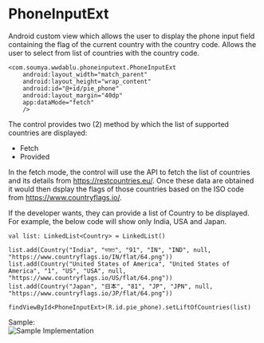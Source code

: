 # PhoneInputExt
Android custom view which allows the user to display the phone input field containing the flag of the current country with the country code. Allows the user to select from list of countries with the country code.

```
<com.soumya.wwdablu.phoneinputext.PhoneInputExt
    android:layout_width="match_parent"
    android:layout_height="wrap_content"
    android:id="@+id/pie_phone"
    android:layout_margin="40dp"
    app:dataMode="fetch"
    />
```

The control provides two (2) method by which the list of supported countries are displayed:

* Fetch
* Provided  

In the fetch mode, the control will use the API to fetch the list of countries and its details from https://restcountries.eu/. Once these data are obtained it would then dsplay the flags of those countries based on the ISO code from https://www.countryflags.io/.  

If the developer wants, they can provide a list of Country to be displayed. For example, the below code will show only India, USA and Japan.  
```
val list: LinkedList<Country> = LinkedList()

list.add(Country("India", "ভারত", "91", "IN", "IND", null, "https://www.countryflags.io/IN/flat/64.png"))
list.add(Country("United States of America", "United States of America", "1", "US", "USA", null, "https://www.countryflags.io/US/flat/64.png"))
list.add(Country("Japan", "日本", "81", "JP", "JPN", null, "https://www.countryflags.io/JP/flat/64.png"))

findViewById<PhoneInputExt>(R.id.pie_phone).setLiftOfCountries(list)
```  

Sample:  
![Sample Implementation](https://github.com/wwdablu/PhoneInputExt/blob/master/sample/PhoneInputExt_v1.gif)
